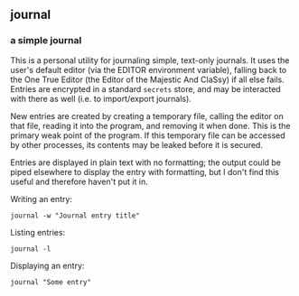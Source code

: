## journal
### a simple journal

This is a personal utility for journaling simple, text-only
journals. It uses the user's default editor (via the EDITOR
environment variable), falling back to the One True Editor (the Editor
of the Majestic And ClaSsy) if all else fails. Entries are encrypted
in a standard `secrets` store, and may be interacted with there as
well (i.e. to import/export journals).

New entries are created by creating a temporary file, calling the
editor on that file, reading it into the program, and removing it when
done. This is the primary weak point of the program. If this temporary
file can be accessed by other processes, its contents may be leaked
before it is secured.

Entries are displayed in plain text with no formatting; the output
could be piped elsewhere to display the entry with formatting, but I
don't find this useful and therefore haven't put it in.

Writing an entry:

```
journal -w "Journal entry title"
```

Listing entries:

```
journal -l
```

Displaying an entry:

```
journal "Some entry"
```
